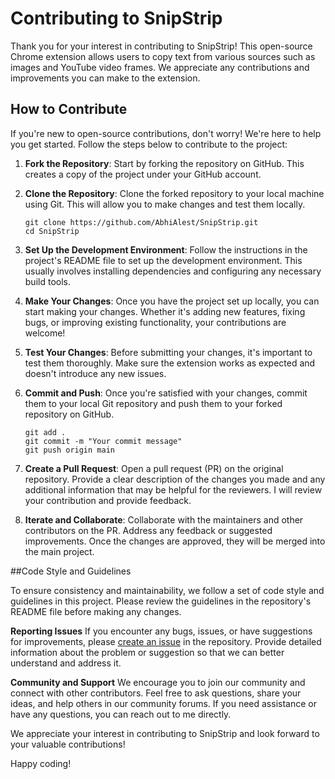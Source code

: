 # Contributing to SnipStrip

Thank you for your interest in contributing to SnipStrip! This open-source Chrome extension allows users to copy text from various sources such as images and YouTube video frames. We appreciate any contributions and improvements you can make to the extension.

## How to Contribute

If you're new to open-source contributions, don't worry! We're here to help you get started. Follow the steps below to contribute to the project:

1. **Fork the Repository**: Start by forking the repository on GitHub. This creates a copy of the project under your GitHub account.

2. **Clone the Repository**: Clone the forked repository to your local machine using Git. This will allow you to make changes and test them locally.

   ```shell
   git clone https://github.com/AbhiAlest/SnipStrip.git
   cd SnipStrip
   ```
3. **Set Up the Development Environment**: Follow the instructions in the project's README file to set up the development environment. This usually involves installing dependencies and configuring any necessary build tools.

4. **Make Your Changes**: Once you have the project set up locally, you can start making your changes. Whether it's adding new features, fixing bugs, or improving existing functionality, your contributions are welcome!

5. **Test Your Changes**: Before submitting your changes, it's important to test them thoroughly. Make sure the extension works as expected and doesn't introduce any new issues.

6. **Commit and Push**: Once you're satisfied with your changes, commit them to your local Git repository and push them to your forked repository on GitHub.
   ```shell
   git add .
   git commit -m "Your commit message"
   git push origin main
   ```
7. **Create a Pull Request**: Open a pull request (PR) on the original repository. Provide a clear description of the changes you made and any additional information that may be helpful for the reviewers. I will review your contribution and provide feedback.  
 
8. **Iterate and Collaborate**: Collaborate with the maintainers and other contributors on the PR. Address any feedback or suggested improvements. Once the changes are approved, they will be merged into the main project.



##Code Style and Guidelines

To ensure consistency and maintainability, we follow a set of code style and guidelines in this project. Please review the guidelines in the repository's README file before making any changes.

**Reporting Issues**
If you encounter any bugs, issues, or have suggestions for improvements, please [create an issue](https://github.com/AbhiAlest/SnipStrip/issues) in the repository. Provide detailed information about the problem or suggestion so that we can better understand and address it.

**Community and Support**
We encourage you to join our community and connect with other contributors. Feel free to ask questions, share your ideas, and help others in our community forums. If you need assistance or have any questions, you can reach out to me directly. 

We appreciate your interest in contributing to SnipStrip and look forward to your valuable contributions!

Happy coding!
